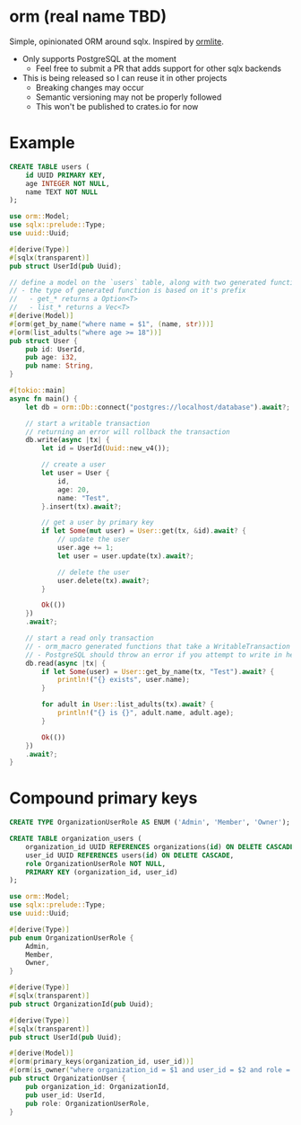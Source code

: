 # orm (real name TBD)

Simple, opinionated ORM around sqlx. Inspired by [ormlite](https://github.com/kurtbuilds/ormlite).

- Only supports PostgreSQL at the moment
  - Feel free to submit a PR that adds support for other sqlx backends
- This is being released so I can reuse it in other projects
  - Breaking changes may occur
  - Semantic versioning may not be properly followed
  - This won't be published to crates.io for now

# Example

```sql
CREATE TABLE users (
    id UUID PRIMARY KEY,
    age INTEGER NOT NULL,
    name TEXT NOT NULL
);
```

```rust
use orm::Model;
use sqlx::prelude::Type;
use uuid::Uuid;

#[derive(Type)]
#[sqlx(transparent)]
pub struct UserId(pub Uuid);

// define a model on the `users` table, along with two generated functions
// - the type of generated function is based on it's prefix
//   - get_* returns a Option<T>
//   - list_* returns a Vec<T>
#[derive(Model)]
#[orm(get_by_name("where name = $1", (name, str)))]
#[orm(list_adults("where age >= 18"))]
pub struct User {
    pub id: UserId,
    pub age: i32,
    pub name: String,
}

#[tokio::main]
async fn main() {
    let db = orm::Db::connect("postgres://localhost/database").await?;

    // start a writable transaction
    // returning an error will rollback the transaction
    db.write(async |tx| {
        let id = UserId(Uuid::new_v4());

        // create a user
        let user = User {
            id,
            age: 20,
            name: "Test",
        }.insert(tx).await?;

        // get a user by primary key
        if let Some(mut user) = User::get(tx, &id).await? {
            // update the user
            user.age += 1;
            let user = user.update(tx).await?;

            // delete the user
            user.delete(tx).await?;
        }

        Ok(())
    })
    .await?;

    // start a read only transaction
    // - orm_macro generated functions that take a WritableTransaction can't be called here
    // - PostgreSQL should throw an error if you attempt to write in here
    db.read(async |tx| {
        if let Some(user) = User::get_by_name(tx, "Test").await? {
            println!("{} exists", user.name);
        }

        for adult in User::list_adults(tx).await? {
            println!("{} is {}", adult.name, adult.age);
        }

        Ok(())
    })
    .await?;
}
```

# Compound primary keys

```sql
CREATE TYPE OrganizationUserRole AS ENUM ('Admin', 'Member', 'Owner');

CREATE TABLE organization_users (
    organization_id UUID REFERENCES organizations(id) ON DELETE CASCADE,
    user_id UUID REFERENCES users(id) ON DELETE CASCADE,
    role OrganizationUserRole NOT NULL,
    PRIMARY KEY (organization_id, user_id)
);
```

```rust
use orm::Model;
use sqlx::prelude::Type;
use uuid::Uuid;

#[derive(Type)]
pub enum OrganizationUserRole {
    Admin,
    Member,
    Owner,
}

#[derive(Type)]
#[sqlx(transparent)]
pub struct OrganizationId(pub Uuid);

#[derive(Type)]
#[sqlx(transparent)]
pub struct UserId(pub Uuid);

#[derive(Model)]
#[orm(primary_keys(organization_id, user_id))]
#[orm(is_owner("where organization_id = $1 and user_id = $2 and role = 'Owner'", (organization_id, OrganizationId), (user_id, UserId)))]
pub struct OrganizationUser {
    pub organization_id: OrganizationId,
    pub user_id: UserId,
    pub role: OrganizationUserRole,
}
```
